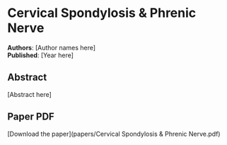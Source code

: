 # Cervical Spondylosis & Phrenic Nerve

**Authors**: [Author names here]  
**Published**: [Year here]

## Abstract

[Abstract here]

## Paper PDF

[Download the paper](papers/Cervical Spondylosis & Phrenic Nerve.pdf)
